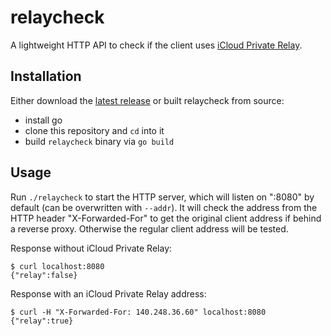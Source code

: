 # relaycheck

A lightweight HTTP API to check if the client uses
[iCloud Private Relay](https://support.apple.com/en-us/102602).

## Installation

Either download the
[latest release](https://github.com/bjoernalbers/relaycheck/releases/latest)
or built relaycheck from source:

- install go
- clone this repository and `cd` into it
- build `relaycheck` binary via `go build`

## Usage

Run `./relaycheck` to start the HTTP server, which will listen on ":8080" by
default (can be overwritten with `--addr`).
It will check the address from the HTTP header "X-Forwarded-For" to get the
original client address if behind a reverse proxy.
Otherwise the regular client address will be tested.

Response without iCloud Private Relay:

    $ curl localhost:8080
    {"relay":false}

Response with an iCloud Private Relay address:

    $ curl -H "X-Forwarded-For: 140.248.36.60" localhost:8080
    {"relay":true}
